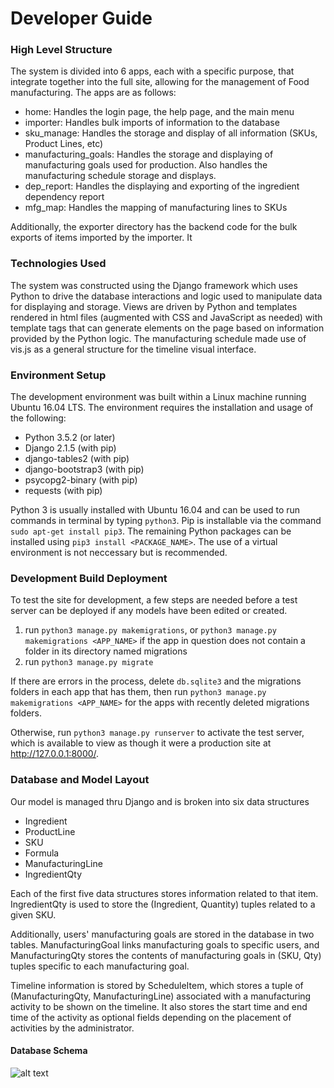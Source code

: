# Developer Guide
### High Level Structure
The system is divided into 6 apps, each with a specific purpose, that integrate together into the full site, allowing for the management of Food manufacturing.
The apps are as follows:
* home: Handles the login page, the help page, and the main menu
* importer: Handles bulk imports of information to the database
* sku_manage: Handles the storage and display of all information (SKUs, Product Lines, etc)
* manufacturing_goals: Handles the storage and displaying of manufacturing goals used for production. Also handles the manufacturing schedule storage and displays.
* dep_report: Handles the displaying and exporting of the ingredient dependency report
* mfg_map: Handles the mapping of manufacturing lines to SKUs

Additionally, the exporter directory has the backend code for the bulk exports of items imported by the importer. It
### Technologies Used
The system was constructed using the Django framework which uses Python to drive the database interactions and logic used to manipulate data for displaying and storage. Views are driven by Python and templates rendered in html files (augmented with CSS and JavaScript as needed) with template tags that can generate elements on the page based on information provided by the Python logic. The manufacturing schedule made use of vis.js as a general structure for the timeline visual interface.
### Environment Setup
The development environment was built within a Linux machine running Ubuntu 16.04 LTS. The environment requires the installation and usage of the following: 
* Python 3.5.2 (or later)
* Django 2.1.5 (with pip)
* django-tables2 (with pip)
* django-bootstrap3 (with pip)
* psycopg2-binary (with pip)
* requests (with pip)

Python 3 is usually installed with Ubuntu 16.04 and can be used to run commands in terminal by typing `python3`. Pip is installable via the command `sudo apt-get install pip3`. The remaining Python packages can be installed using `pip3 install <PACKAGE_NAME>`. The use of a virtual environment is not neccessary but is recommended.
### Development Build Deployment
To test the site for development, a few steps are needed before a test server can be deployed if any models have been edited or created.
1. run `python3 manage.py makemigrations`, or `python3 manage.py makemigrations <APP_NAME>` if the app in question does not contain a folder in its directory named migrations
2. run `python3 manage.py migrate`

If there are errors in the process, delete `db.sqlite3` and the migrations folders in each app that has them, then run `python3 manage.py makemigrations <APP_NAME>` for the apps with recently deleted migrations folders.

Otherwise, run `python3 manage.py runserver` to activate the test server, which is available to view as though it were a production site at http://127.0.0.1:8000/.
### Database and Model Layout
Our model is managed thru Django and is broken into six data structures
* Ingredient
* ProductLine
* SKU
* Formula
* ManufacturingLine
* IngredientQty

Each of the first five data structures stores information related to that item.  IngredientQty is used to store the (Ingredient, Quantity) tuples related to a given SKU.  

Additionally, users' manufacturing goals are stored in the database in two tables.  ManufacturingGoal links manufacturing goals to specific users, and ManufacturingQty stores the contents of manufacturing goals in (SKU, Qty) tuples specific to each manufacturing goal.

Timeline information is stored by ScheduleItem, which stores a tuple of (ManufacturingQty, ManufacturingLine) associated with a manufacturing activity to be shown on the timeline. It also stores the start time and end time of the activity as optional fields depending on the placement of activities by the administrator.

#### Database Schema
![alt text](https://i.imgur.com/7OgXuVk.png "Database Schema")
